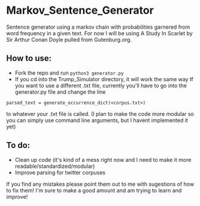 # Markov_Sentence_Generator
Sentence generator using a markov chain with probabilities garnered from word frequency in a given text. For now I will be using A Study In Scarlet by Sir Arthur Conan Doyle pulled from Gutenburg.org.

## How to use:
* Fork the repo and run `python3 generator.py`
* If you cd into the Trump_Simulator directory, it will work the same way
If you want to use a different .txt file, currently you'll have to go into the generator.py file and change the line 

`parsed_text = generate_occurrence_dict(<corpus.txt>)` 

to whatever your .txt file is called. 
(I plan to make the code more modular so you can simply use command line arguments, but I havent implemented it yet)

## To do:
* Clean up code (it's kind of a mess right now and I need to make it more readable/standardized/modular)
* Improve parsing for twitter corpuses


If you find any mistakes please point them out to me with sugestions of how to fix them! I'm sure to make a good amount and am trying to learn and improve!

